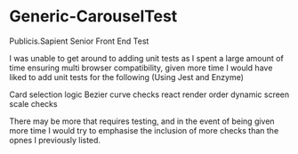 # Generic-CarouselTest
Publicis.Sapient Senior Front End Test

I was unable to get around to adding unit tests as I spent a large amount of time ensuring multi browser compatibility, given more time I would have liked to add unit tests for the following (Using Jest and Enzyme)

  Card selection logic
  Bezier curve checks
  react render order
  dynamic screen scale checks
  
There may be more that requires testing, and in the event of being given more time I would try to emphasise the inclusion of more checks than the opnes I previously listed.
